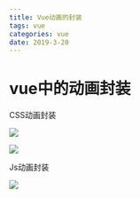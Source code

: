 ```yaml
---
title: Vue动画的封装
tags: vue
categories: vue
date: 2019-3-20
---
```


# vue中的动画封装

CSS动画封装

![](/mdImg/Vue中的动画封装.png)

<!--more-->

![](/mdImg/Vue中的动画封装1.png)



Js动画封装

![](/mdImg/Vue中的动画封装2.png)